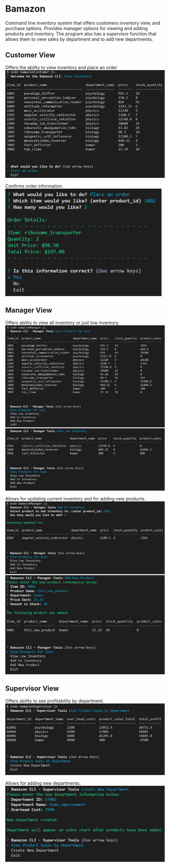 # Bamazon
Command line inventory system that offers customers inventory view, and purchase options.
Provides manager options for viewing and adding products and inventory.
The program also has a supervisor function that allows them to view sales by department and to add new departments. 

## Customer View
Offers the ability to view inventory and place an order
![customer inventory](images/customer_1.PNG)

Confirms order information.
![customer sale](images/customer_2.PNG)

## Manager View 
Offers ability to view all inventory or just low inventory.
![view inventory](images/manager_1.PNG)
![view low inventory](images/manager_2.PNG)

Allows for updating current inventory and for adding new products.
![update inventory](images/manager_3.PNG)
![add new product](images/manager_4.PNG)

## Supervisor View
Offers ability to see profitability by department.
![profit by department](images/supervisor_1.PNG)

Allows for adding new departments. 
![add new department](images/supervisor_2.PNG)
